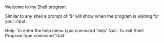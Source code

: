 Welcome to my Shell program.

Similar to any shell a prompt of '$' will show when the program is waiting
for your input.

Help: To enter the help menu type command 'help'
Quit: To exit Shell Program type command 'Quit'
